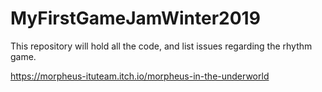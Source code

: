 # MyFirstGameJamWinter2019

This repository will hold all the code, and list issues regarding the rhythm game.

https://morpheus-ituteam.itch.io/morpheus-in-the-underworld
